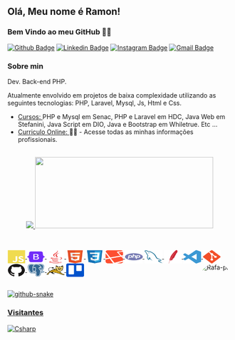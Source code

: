 ## Olá, Meu nome é Ramon! 

### Bem Vindo ao meu GitHub 👨‍💻

[![Github Badge](https://img.shields.io/badge/-Github-000?style=flat-square&logo=Github&logoColor=white&logoWidth=60&link=https://github.com/git-ramon)](https://github.com/git-ramon)
[![Linkedin Badge](https://img.shields.io/badge/-LinkedIn-blue?style=flat-square&logo=Linkedin&logoColor=white&link=https://www.linkedin.com/in/ramon-rodrigues-976a7a7b/)](https://www.linkedin.com/in/ramon-rodrigues-976a7a7b/)
[![Instagram Badge](https://img.shields.io/badge/Instagram-E4405F?base64?style=for-the-badge&logo=instagram&logoColor=white&link=https://www.instagram.com/ramon.rodriigues/)](https://www.instagram.com/ramon.rodriigues/)
[![Gmail Badge](https://img.shields.io/badge/Gmail-D14836?base64?style=for-the-badge&logo=gmail&logoColor=white&logoWidth=60&link=https://mail.google.com/mail/u/ramonrodriguesnw@gmail.com/#inbox?compose=new)](https://mail.google.com/mail/u/ramonrodriguesnw@gmail.com/#inbox?compose=new)




### Sobre min

Dev. Back-end PHP.

Atualmente envolvido em projetos de baixa complexidade utilizando as seguintes tecnologias: PHP, Laravel, Mysql, Js, Html e Css. 

- [Cursos: ](https://)PHP e Mysql em Senac, PHP e Laravel em HDC, Java Web em Stefanini, Java Script em DIO, Java e Bootstrap em Whiletrue. Etc ...
- [Curriculo Online: ](https://git-ramon.github.io/curriculoweb/) ✍🏼 - Acesse todas as minhas informações profissionais.

<br>
<div align="center">
  <a href="https://github.com/git-ramon">
 <img height="160em" src="https://github-readme-stats.vercel.app/api?username=git-ramon&show_icons=true&theme=radical&include_all_commits=true&count_private=true"/></n>
 <img height="160em" width="400em" src="https://github-readme-stats.vercel.app/api/top-langs/?username=git-ramon&layout=compact&langs_count=7&theme=radical"/>
</div>

##

<div style="display: inline_block"><br>
  <img align="center" alt="Js" height="30" width="40" src="https://raw.githubusercontent.com/devicons/devicon/master/icons/javascript/javascript-plain.svg">
  <img align="center" alt="bootstrp" height="30" width="40" src="https://raw.githubusercontent.com/devicons/devicon/master/icons/bootstrap/bootstrap-plain.svg">
  <img align="center" alt="java" height="30" width="40" src="https://raw.githubusercontent.com/devicons/devicon/master/icons/java/java-plain.svg">
  <img align="center" alt="HTML" height="30" width="40" src="https://raw.githubusercontent.com/devicons/devicon/master/icons/html5/html5-original.svg">
  <img align="center" alt="CSS" height="30" width="40" src="https://raw.githubusercontent.com/devicons/devicon/master/icons/css3/css3-original.svg">
  <img align="center" alt="laravel" height="30" width="40" src="https://raw.githubusercontent.com/devicons/devicon/master/icons/laravel/laravel-plain.svg">
  <img align="center" alt="php" height="30" width="40" src="https://raw.githubusercontent.com/devicons/devicon/master/icons/php/php-plain.svg">
  <img align="center" alt="mysql" height="30" width="40" src="https://raw.githubusercontent.com/devicons/devicon/master/icons/mysql/mysql-plain.svg">
  <img align="center" alt="apache" height="30" width="40" src="https://raw.githubusercontent.com/devicons/devicon/master/icons/apache/apache-plain.svg">
  <img align="center" alt="vscode" height="30" width="40" src="https://raw.githubusercontent.com/devicons/devicon/master/icons/vscode/vscode-plain.svg">
  <img align="center" alt="git" height="30" width="40" src="https://raw.githubusercontent.com/devicons/devicon/master/icons/git/git-plain.svg">
  <img align="center" alt="github" height="30" width="40" src="https://raw.githubusercontent.com/devicons/devicon/master/icons/github/github-original.svg">
  <img align="center" alt="postgresql" height="30" width="40" src="https://raw.githubusercontent.com/devicons/devicon/master/icons/postgresql/postgresql-plain.svg">
  <img align="center" alt="tomcat" height="30" width="40" src="https://raw.githubusercontent.com/devicons/devicon/master/icons/tomcat/tomcat-original.svg">
  <img align="center" alt="trello" height="30" width="40" src="https://raw.githubusercontent.com/devicons/devicon/master/icons/trello/trello-plain.svg">
  
  
  <img align="right" alt="Rafa-pic" height="150" style="border-radius:50px;" src="https://uploaddeimagens.com.br/images/003/722/143/original/Caricaturaramon.PNG?1644641761">
</div>

##

<picture>
  <source media="(prefers-color-scheme: dark)" srcset="github-snake-dark.svg" />
  <source media="(prefers-color-scheme: light)" srcset="github-snake.svg" />
  <img alt="github-snake" src="github-snake.svg" />
</picture>

  
  
  <h3> Visitantes </h3>  

 <div>
  <img align="center" alt="Csharp" height="30" width="150" src="https://komarev.com/ghpvc/?username=git-ramon&color=green" alt="git-ramon" /> <br>
 </div>  
